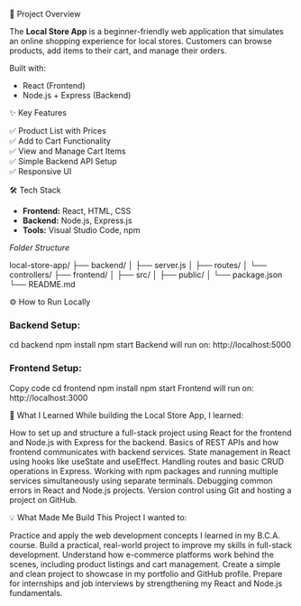 
🚀 Project Overview

The **Local Store App** is a beginner-friendly web application that simulates an online shopping experience for local stores. Customers can browse products, add items to their cart, and manage their orders.  

Built with:
- React (Frontend)
- Node.js + Express (Backend)

✨ Key Features

✅ Product List with Prices  
✅ Add to Cart Functionality  
✅ View and Manage Cart Items  
✅ Simple Backend API Setup  
✅ Responsive UI  

🛠️ Tech Stack

- **Frontend:** React, HTML, CSS  
- **Backend:** Node.js, Express.js  
- **Tools:** Visual Studio Code, npm  

*Folder Structure*

local-store-app/
├── backend/
│ ├── server.js
│ ├── routes/
│ └── controllers/
├── frontend/
│ ├── src/
│ ├── public/
│ └── package.json
└── README.md

 ⚙️ How to Run Locally

### Backend Setup:

cd backend
npm install
npm start
Backend will run on: http://localhost:5000

### Frontend Setup:

Copy code
cd frontend
npm install
npm start
Frontend will run on: http://localhost:3000

🌱 What I Learned
While building the Local Store App, I learned:

How to set up and structure a full-stack project using React for the frontend and Node.js with Express for the backend.
Basics of REST APIs and how frontend communicates with backend services.
State management in React using hooks like useState and useEffect.
Handling routes and basic CRUD operations in Express.
Working with npm packages and running multiple services simultaneously using separate terminals.
Debugging common errors in React and Node.js projects.
Version control using Git and hosting a project on GitHub.

💡 What Made Me Build This Project
I wanted to:

Practice and apply the web development concepts I learned in my B.C.A. course.
Build a practical, real-world project to improve my skills in full-stack development.
Understand how e-commerce platforms work behind the scenes, including product listings and cart management.
Create a simple and clean project to showcase in my portfolio and GitHub profile.
Prepare for internships and job interviews by strengthening my React and Node.js fundamentals.



